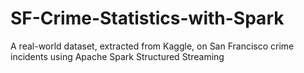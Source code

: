 # SF-Crime-Statistics-with-Spark
A real-world dataset, extracted from Kaggle, on San Francisco crime incidents using Apache Spark Structured Streaming
